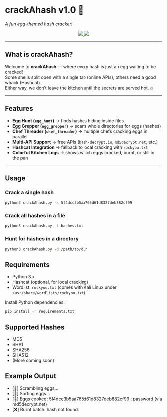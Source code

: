 # crackAhash v1.0 🍳  

_A fun egg-themed hash cracker!_  

<p align="center">
  <a href="https://docs.python.org/3/">
    <img src="https://img.shields.io/badge/python-3.x-blue.svg" />
  </a>
  <a href="https://github.com/Jessica-Sylvia-Clement/crackAhash/blob/main/LICENSE">
    <img src="https://img.shields.io/badge/license-MIT-yellow.svg" />
  </a>
</p>

---

## What is crackAhash?

Welcome to **crackAhash** — where every hash is just an egg waiting to be cracked!  
Some shells split open with a single tap (online APIs), others need a good whack (Hashcat).  
Either way, we don’t leave the kitchen until the secrets are served hot. 🔥

---

## Features

- **Egg Hunt (`egg_hunt`)** → finds hashes hiding inside files  
- **Egg Grepper (`egg_grepper`)** → scans whole directories for eggs (hashes)  
- **Chef Threader (`chef_threader`)** → multiple chefs cracking eggs in parallel  
- **Multi-API Support** → free APIs (`hash-decrypt.io`, `md5decrypt.net`, etc.)  
- **Hashcat Integration** → fallback to local cracking with `rockyou.txt`  
- **Colorful Kitchen Logs** → shows which eggs cracked, burnt, or still in the pan  

---

## Usage

### Crack a single hash
```bash
python3 crackAhash.py -s 5f4dcc3b5aa765d61d8327deb882cf99
```
### Crack all hashes in a file
```bash
python3 crackAhash.py -f hashes.txt
```
### Hunt for hashes in a directory
```bash
python3 crackAhash.py -d /path/to/dir
```
## Requirements

- Python 3.x
- Hashcat (optional, for local cracking)
- Wordlist: `rockyou.txt` (comes with Kali Linux under `/usr/share/wordlists/rockyou.txt`)

Install Python dependencies:
```bash
pip install -r requirements.txt
```
## Supported Hashes

- MD5
- SHA1
- SHA256
- SHA512
- (More coming soon)

## Example Output
- [🥚] Scrambling eggs...
- [🥄] Sorting eggs...
- [🍳] Eggs cooked: 5f4dcc3b5aa765d61d8327deb882cf99 : password (via md5decrypt.net)
- [❌] Burnt batch: hash not found.



